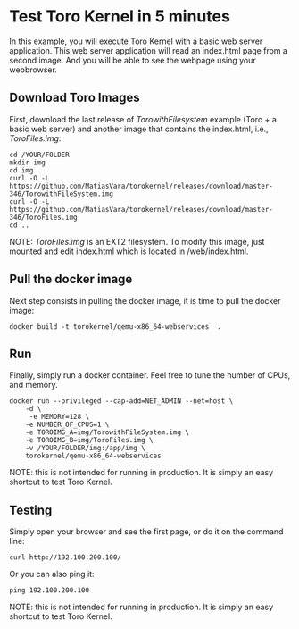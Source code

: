 Test Toro Kernel in 5 minutes
=============================

In this example, you will execute Toro Kernel with a basic web server application. This web server application will read an index.html page from a second image. And you will be able to see the webpage using your webbrowser.

Download Toro Images
--------------------

First, download the last release of *TorowithFilesystem* example (Toro + a basic web server) and another image that contains the index.html, i.e., *ToroFiles.img*:

```
cd /YOUR/FOLDER
mkdir img
cd img
curl -O -L https://github.com/MatiasVara/torokernel/releases/download/master-346/TorowithFileSystem.img
curl -O -L https://github.com/MatiasVara/torokernel/releases/download/master-346/ToroFiles.img
cd ..
```

NOTE: *ToroFiles.img* is an EXT2 filesystem. To modify this image, just mounted and edit index.html which is located in /web/index.html.

Pull the docker image
---------------------

Next step consists in pulling the docker image, it is time to pull the docker image:

```docker build -t torokernel/qemu-x86_64-webservices  .```

Run
---

Finally, simply run a docker container. Feel free to tune the number of CPUs, and memory.

```
docker run --privileged --cap-add=NET_ADMIN --net=host \
	-d \
	 -e MEMORY=128 \
	-e NUMBER_OF_CPUS=1 \
	-e TOROIMG_A=img/TorowithFileSystem.img \
	-e TOROIMG_B=img/ToroFiles.img \
	-v /YOUR/FOLDER/img:/app/img \
	torokernel/qemu-x86_64-webservices
```

NOTE: this is not intended for running in production. It is simply an easy shortcut to test Toro Kernel.

Testing
-------

Simply open your browser and see the first page, or do it on the command line:

```
curl http://192.100.200.100/
```

Or you can also ping it:

```
ping 192.100.200.100
```

NOTE: this is not intended for running in production. It is simply an easy shortcut to test Toro Kernel.
